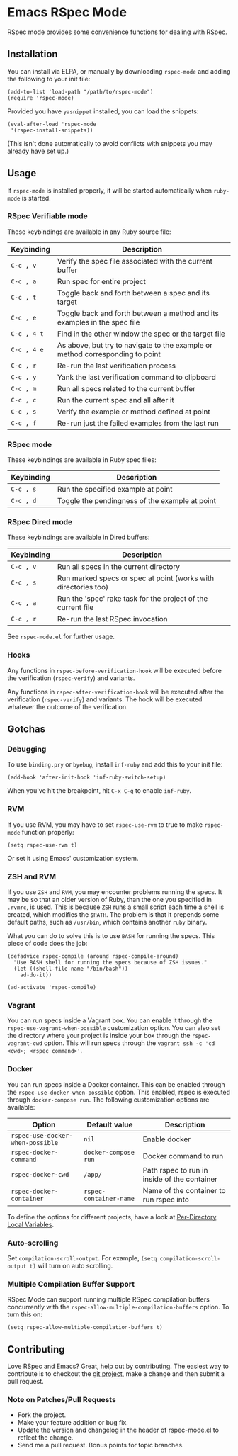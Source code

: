 # Emacs RSpec Mode
RSpec mode provides some convenience functions for dealing with RSpec.

## Installation

You can install via ELPA, or manually by downloading `rspec-mode` and
adding the following to your init file:

```emacs
(add-to-list 'load-path "/path/to/rspec-mode")
(require 'rspec-mode)
```

Provided you have `yasnippet` installed, you can load the snippets:

```emacs
(eval-after-load 'rspec-mode
 '(rspec-install-snippets))
```

(This isn't done automatically to avoid conflicts with snippets you
may already have set up.)

## Usage

If `rspec-mode` is installed properly, it will be started
automatically when `ruby-mode` is started.

### RSpec Verifiable mode

These keybindings are available in any Ruby source file:

Keybinding  | Description                                                                   |
------------|-------------------------------------------------------------------------------|
`C-c , v`   | Verify the spec file associated with the current buffer                       |
`C-c , a`   | Run spec for entire project                                                   |
`C-c , t`   | Toggle back and forth between a spec and its target                           |
`C-c , e`   | Toggle back and forth between a method and its examples in the spec file      |
`C-c , 4 t` | Find in the other window the spec or the target file                          |
`C-c , 4 e` | As above, but try to navigate to the example or method corresponding to point |
`C-c , r`   | Re-run the last verification process                                          |
`C-c , y`   | Yank the last verification command to clipboard                               |
`C-c , m`   | Run all specs related to the current buffer                                   |
`C-c , c`   | Run the current spec and all after it                                         |
`C-c , s`   | Verify the example or method defined at point                                 |
`C-c , f`   | Re-run just the failed examples from the last run                             |

### RSpec mode

These keybindings are available in Ruby spec files:

Keybinding | Description                                    |
-----------|------------------------------------------------|
`C-c , s`  | Run the specified example at point             |
`C-c , d`  | Toggle the pendingness of the example at point |

### RSpec Dired mode

These keybindings are available in Dired buffers:

Keybinding | Description                                                    |
-----------|----------------------------------------------------------------|
`C-c , v`  | Run all specs in the current directory                         |
`C-c , s`  | Run marked specs or spec at point (works with directories too) |
`C-c , a`  | Run the 'spec' rake task for the project of the current file   |
`C-c , r`  | Re-run the last RSpec invocation                               |

See `rspec-mode.el` for further usage.

### Hooks

Any functions in `rspec-before-verification-hook` will be executed
before the verification (`rspec-verify`) and variants.

Any functions in `rspec-after-verification-hook` will be executed
after the verification (`rspec-verify`) and variants. The hook will be
executed whatever the outcome of the verification.

## Gotchas
### Debugging

To use `binding.pry` or `byebug`, install `inf-ruby` and add this to
your init file:

```emacs
(add-hook 'after-init-hook 'inf-ruby-switch-setup)
```

When you've hit the breakpoint, hit `C-x C-q` to enable `inf-ruby`.

### RVM

If you use RVM, you may have to set `rspec-use-rvm` to true to make
`rspec-mode` function properly:

```emacs
(setq rspec-use-rvm t)
```

Or set it using Emacs' customization system.

### ZSH and RVM

If you use `ZSH` and `RVM`, you may encounter problems running the
specs. It may be so that an older version of Ruby, than the one you
specified in `.rvmrc`, is used. This is because `ZSH` runs a small
script each time a shell is created, which modifies the `$PATH`. The
problem is that it prepends some default paths, such as `/usr/bin`,
which contains another `ruby` binary.

What you can do to solve this is to use `BASH` for running the
specs. This piece of code does the job:

```emacs
(defadvice rspec-compile (around rspec-compile-around)
  "Use BASH shell for running the specs because of ZSH issues."
  (let ((shell-file-name "/bin/bash"))
    ad-do-it))

(ad-activate 'rspec-compile)
```

### Vagrant

You can run specs inside a Vagrant box. You can enable it through the
`rspec-use-vagrant-when-possible` customization option. You can also set the
directory where your project is inside your box through the
`rspec-vagrant-cwd` option. This will run specs through the `vagrant ssh -c 'cd
<cwd>; <rspec command>'`.

### Docker

You can run specs inside a Docker container. This can be enabled through the
`rspec-use-docker-when-possible` option. This enabled, rspec is executed
through `docker-compose run`.
The following customization options are available:

Option                           | Default value         | Description                                  |
---------------------------------|-----------------------|-----------------------                       |
`rspec-use-docker-when-possible` | `nil`                 | Enable docker                                |
`rspec-docker-command`           | `docker-compose run`  | Docker command to run                        |
`rspec-docker-cwd`               | `/app/`               | Path rspec to run in inside of the container |
`rspec-docker-container`         | `rspec-container-name`| Name of the container to run rspec into      |

To define the options for different projects, have a look at [Per-Directory Local Variables](https://www.gnu.org/software/emacs/manual/html_node/emacs/Directory-Variables.html).


### Auto-scrolling

Set `compilation-scroll-output`. For example, `(setq compilation-scroll-output t)`
will turn on auto scrolling.

### Multiple Compilation Buffer Support

RSpec Mode can support running multiple RSpec compilation buffers
concurrently with the `rspec-allow-multiple-compilation-buffers`
option. To turn this on:

```elisp
(setq rspec-allow-multiple-compilation-buffers t)
```

## Contributing

Love RSpec and Emacs? Great, help out by contributing. The easiest way
to contribute is to checkout the
[git project](https://github.com/pezra/rspec-mode.git), make a change
and then submit a pull request.

### Note on Patches/Pull Requests

 * Fork the project.
 * Make your feature addition or bug fix.
 * Update the version and changelog in the header of rspec-mode.el to
   reflect the change.
 * Send me a pull request. Bonus points for topic branches.
